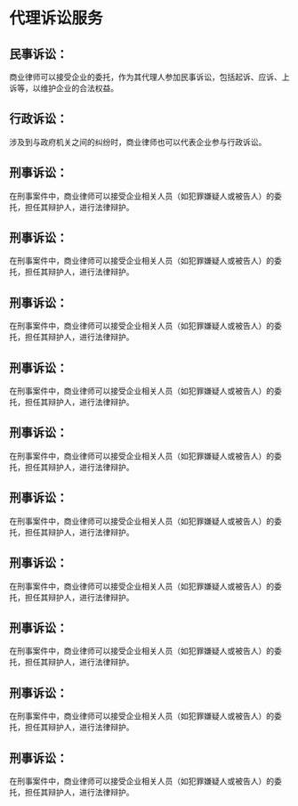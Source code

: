 # 代理诉讼服务
## 民事诉讼：
商业律师可以接受企业的委托，作为其代理人参加民事诉讼，包括起诉、应诉、上诉等，以维护企业的合法权益。
## 行政诉讼：
涉及到与政府机关之间的纠纷时，商业律师也可以代表企业参与行政诉讼。
## 刑事诉讼：
在刑事案件中，商业律师可以接受企业相关人员（如犯罪嫌疑人或被告人）的委托，担任其辩护人，进行法律辩护。
## 刑事诉讼：
在刑事案件中，商业律师可以接受企业相关人员（如犯罪嫌疑人或被告人）的委托，担任其辩护人，进行法律辩护。
## 刑事诉讼：
在刑事案件中，商业律师可以接受企业相关人员（如犯罪嫌疑人或被告人）的委托，担任其辩护人，进行法律辩护。
## 刑事诉讼：
在刑事案件中，商业律师可以接受企业相关人员（如犯罪嫌疑人或被告人）的委托，担任其辩护人，进行法律辩护。
## 刑事诉讼：
在刑事案件中，商业律师可以接受企业相关人员（如犯罪嫌疑人或被告人）的委托，担任其辩护人，进行法律辩护。
## 刑事诉讼：
在刑事案件中，商业律师可以接受企业相关人员（如犯罪嫌疑人或被告人）的委托，担任其辩护人，进行法律辩护。
## 刑事诉讼：
在刑事案件中，商业律师可以接受企业相关人员（如犯罪嫌疑人或被告人）的委托，担任其辩护人，进行法律辩护。
## 刑事诉讼：
在刑事案件中，商业律师可以接受企业相关人员（如犯罪嫌疑人或被告人）的委托，担任其辩护人，进行法律辩护。
## 刑事诉讼：
在刑事案件中，商业律师可以接受企业相关人员（如犯罪嫌疑人或被告人）的委托，担任其辩护人，进行法律辩护。
## 刑事诉讼：
在刑事案件中，商业律师可以接受企业相关人员（如犯罪嫌疑人或被告人）的委托，担任其辩护人，进行法律辩护。
